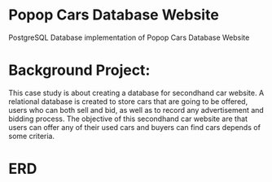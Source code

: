 # Popop Cars Database Website
PostgreSQL Database implementation of Popop Cars Database Website

# Background Project:
This case study is about creating a database for secondhand car website. A relational database is created to store cars that are going to be offered, users who can both sell and bid, as well as to record any advertisement and bidding process. The objective of this secondhand car website are that users can offer any of their used cars and buyers can find cars depends of some criteria.

# ERD
